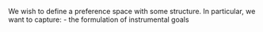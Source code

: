 We wish to define a preference space with some structure. In particular, we want to capture:
	- the formulation of instrumental goals
